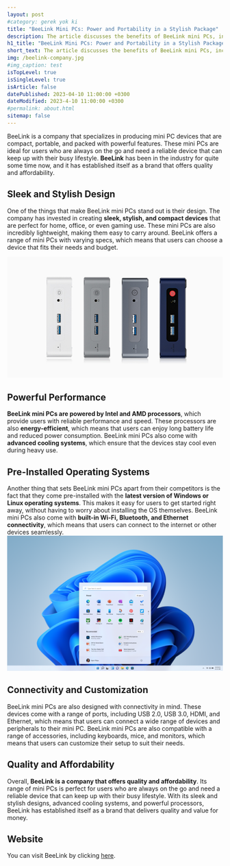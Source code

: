 ```yaml
---
layout: post
#category: gerek yok ki
title: "BeeLink Mini PCs: Power and Portability in a Stylish Package"
description: The article discusses the benefits of BeeLink mini PCs, including their sleek and stylish design, powerful Intel processors, and advanced cooling systems. The article also highlights the pre-installed operating systems, built-in connectivity options, and range of ports, making BeeLink mini PCs an ideal choice for users who need a reliable device for work, gaming, or other activities. The article concludes that BeeLink mini PCs offer quality and affordability, making them a great value for users who need a portable device that can keep up with their busy lifestyle.
h1_title: "BeeLink Mini PCs: Power and Portability in a Stylish Package"
short_text: The article discusses the benefits of BeeLink mini PCs, including their sleek and stylish design, powerful Intel processors, and advanced cooling systems. The article also highlights the pre-installed operating systems, built-in connectivity options, and range of ports, making BeeLink mini PCs an ideal choice for users who need a reliable device for work, gaming, or other activities. The article concludes that BeeLink mini PCs offer quality and affordability, making them a great value for users who need a portable device that can keep up with their busy lifestyle.
img: /beelink-company.jpg
#img_caption: test
isTopLevel: true
isSingleLevel: true
isArticle: false
datePublished: 2023-04-10 11:00:00 +0300
dateModified: 2023-4-10 11:00:00 +0300
#permalink: about.html
sitemap: false
---
```

<!--
![image4](https://user-images.githubusercontent.com/81257909/161527066-d384b26a-620c-46dc-8d46-e06bb6bc4183.jpg)
![image8](https://user-images.githubusercontent.com/81257909/161527078-8f7c8d6c-8d15-46a5-81d9-2b76dcc896ac.png)
-->

BeeLink is a company that specializes in producing mini PC devices that are compact, portable, and packed with powerful features. These mini PCs are ideal for users who are always on the go and need a reliable device that can keep up with their busy lifestyle. **BeeLink** has been in the industry for quite some time now, and it has established itself as a brand that offers quality and affordability.

## Sleek and Stylish Design

One of the things that make BeeLink mini PCs stand out is their design. The company has invested in creating **sleek, stylish, and compact devices** that are perfect for home, office, or even gaming use. These mini PCs are also incredibly lightweight, making them easy to carry around. BeeLink offers a range of mini PCs with varying specs, which means that users can choose a device that fits their needs and budget.

![Sleek design mini pcs](/beelink-sleek.jpg "Sleek design mini pcs")


## Powerful Performance

**BeeLink mini PCs are powered by Intel and AMD processors**, which provide users with reliable performance and speed. These processors are also **energy-efficient**, which means that users can enjoy long battery life and reduced power consumption. BeeLink mini PCs also come with **advanced cooling systems**, which ensure that the devices stay cool even during heavy use.

## Pre-Installed Operating Systems

Another thing that sets BeeLink mini PCs apart from their competitors is the fact that they come pre-installed with the **latest version of Windows or Linux operating systems**. This makes it easy for users to get started right away, without having to worry about installing the OS themselves. BeeLink mini PCs also come with **built-in Wi-Fi, Bluetooth, and Ethernet connectivity**, which means that users can connect to the internet or other devices seamlessly.
![Windows 11](/beelink-win11.webp "Windows 11 pre-installed")

## Connectivity and Customization

BeeLink mini PCs are also designed with connectivity in mind. These devices come with a range of ports, including USB 2.0, USB 3.0, HDMI, and Ethernet, which means that users can connect a wide range of devices and peripherals to their mini PC. BeeLink mini PCs are also compatible with a range of accessories, including keyboards, mice, and monitors, which means that users can customize their setup to suit their needs.

## Quality and Affordability

Overall, **BeeLink is a company that offers quality and affordability**. Its range of mini PCs is perfect for users who are always on the go and need a reliable device that can keep up with their busy lifestyle. With its sleek and stylish designs, advanced cooling systems, and powerful processors, BeeLink has established itself as a brand that delivers quality and value for money.

## Website

You can visit BeeLink by clicking [here](https://www.bee-link.com/).